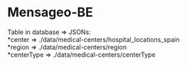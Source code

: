 # Mensageo-BE

Table in database => JSONs: <br/>
  *center => ./data/medical-centers/hospital_locations_spain <br/>
  *region => ./data/medical-centers/region <br/>
  *centerType => ./data/medical-centers/centerType <br/>
